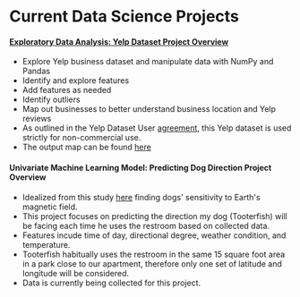 # Current Data Science Projects

#### [Exploratory Data Analysis: Yelp Dataset Project Overview](https://github.com/dgonzales8096/Dennis_Gonzales_Project_Portfolio/blob/main/Yelp%20EDA%20Project.ipynb)

- Explore Yelp business dataset and manipulate data with NumPy and Pandas
- Identify and explore features 
- Add features as needed
- Identify outliers
- Map out businesses to better understand business location and Yelp reviews
- As outlined in the Yelp Dataset User [agreement](https://github.com/dgonzales8096/Dennis_Gonzales_Project_Portfolio/blob/main/Yelp_Dataset_User_Agreement.pdf), this Yelp dataset is used strictly for non-commercial use.
- The output map can be found [here](https://dgonzales8096.github.io/Dennis_Gonzales_Project_html_files/Yelp_biz_map.html)


#### Univariate Machine Learning Model: Predicting Dog Direction Project Overview

- Idealized from this study [here](chrome-extension://efaidnbmnnnibpcajpcglclefindmkaj/viewer.html?pdfurl=https%3A%2F%2Ffrontiersinzoology.biomedcentral.com%2Ftrack%2Fpdf%2F10.1186%2F1742-9994-10-80.pdf&clen=1493799&chunk=true) finding dogs' sensitivity to Earth's magnetic field.
- This project focuses on predicting the direction my dog (Tooterfish) will be facing each time he uses the restroom based on collected data.
- Features incude time of day, directional degree, weather condition, and temperature.
- Tooterfish habitually uses the restroom in the same 15 square foot area in a park close to our apartment, therefore only one set of latitude and longitude will be considered.
- Data is currently being collected for this project.
